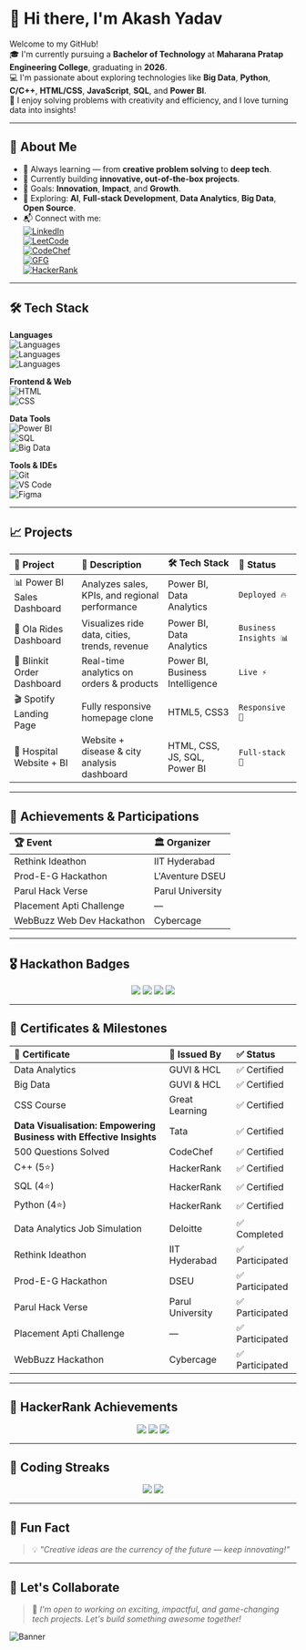 # 👋 Hi there, I'm Akash Yadav

Welcome to my GitHub!  
🎓 I'm currently pursuing a **Bachelor of Technology** at **Maharana Pratap Engineering College**, graduating in **2026**.  
💻 I'm passionate about exploring technologies like **Big Data**, **Python**, **C/C++**, **HTML/CSS**, **JavaScript**, **SQL**, and **Power BI**.  
🧠 I enjoy solving problems with creativity and efficiency, and I love turning data into insights!

---

## 🚀 About Me
- 🧠 Always learning — from **creative problem solving** to **deep tech**.
- 🔭 Currently building **innovative, out-of-the-box projects**.
- 🎯 Goals: **Innovation**, **Impact**, and **Growth**.
- 🌱 Exploring: **AI**, **Full-stack Development**, **Data Analytics**, **Big Data**, **Open Source**.
- 📬 Connect with me:  
  [![LinkedIn](https://img.shields.io/badge/LinkedIn-Profile-blue?style=flat-square&logo=linkedin)](https://www.linkedin.com/in/akash-yadav-37088324b)  
  [![LeetCode](https://img.shields.io/badge/LeetCode-Profile-orange?style=flat-square&logo=leetcode)](https://leetcode.com/Akash8922/)  
  [![CodeChef](https://img.shields.io/badge/CodeChef-Profile-yellow?style=flat-square&logo=codechef)](https://www.codechef.com/users/akash4400)  
  [![GFG](https://img.shields.io/badge/GeeksforGeeks-Profile-brightgreen?style=flat-square&logo=geeksforgeeks)](https://www.geeksforgeeks.org/user/akash6212/)  
  [![HackerRank](https://img.shields.io/badge/HackerRank-Profile-2EC866?style=flat-square&logo=hackerrank)](https://www.hackerrank.com/yaduvanshi965169)

---

## 🛠️ Tech Stack

**Languages**  
![Languages](https://img.shields.io/badge/-Python-informational?style=flat-square&logo=python&color=3776AB)  
![Languages](https://img.shields.io/badge/-C++-informational?style=flat-square&logo=c%2B%2B&color=00599C)  
![Languages](https://img.shields.io/badge/-JavaScript-informational?style=flat-square&logo=javascript&color=F7DF1E)

**Frontend & Web**  
![HTML](https://img.shields.io/badge/-HTML5-informational?style=flat-square&logo=html5&color=E34F26)  
![CSS](https://img.shields.io/badge/-CSS3-informational?style=flat-square&logo=css3&color=1572B6)

**Data Tools**  
![Power BI](https://img.shields.io/badge/-Power%20BI-informational?style=flat-square&logo=powerbi&color=F2C811)  
![SQL](https://img.shields.io/badge/-SQL-informational?style=flat-square&logo=postgresql&color=336791)  
![Big Data](https://img.shields.io/badge/-Big%20Data-informational?style=flat-square&logo=apache-hadoop&color=66CCFF)

**Tools & IDEs**  
![Git](https://img.shields.io/badge/-Git-informational?style=flat-square&logo=git&color=F05032)  
![VS Code](https://img.shields.io/badge/-VSCode-informational?style=flat-square&logo=visual-studio-code&color=007ACC)  
![Figma](https://img.shields.io/badge/-Figma-informational?style=flat-square&logo=figma&color=F24E1E)

---

## 📈 Projects

| 🚀 Project | 📝 Description | 🛠 Tech Stack | 📌 Status |
| :--- | :--- | :--- | :--- |
| 📊 Power BI Sales Dashboard | Analyzes sales, KPIs, and regional performance | Power BI, Data Analytics | `Deployed 🔥` |
| 🚕 Ola Rides Dashboard | Visualizes ride data, cities, trends, revenue | Power BI, Data Analytics | `Business Insights 📊` |
| 🛒 Blinkit Order Dashboard | Real-time analytics on orders & products | Power BI, Business Intelligence | `Live ⚡` |
| 🎬 Spotify Landing Page | Fully responsive homepage clone | HTML5, CSS3 | `Responsive 📱` |
| 🏥 Hospital Website + BI | Website + disease & city analysis dashboard | HTML, CSS, JS, SQL, Power BI | `Full-stack 🚀` |

---

## 🏅 Achievements & Participations

| 🏆 Event | 🏛️ Organizer |
| :--- | :--- |
| Rethink Ideathon | IIT Hyderabad |
| Prod-E-G Hackathon | L'Aventure DSEU |
| Parul Hack Verse | Parul University |
| Placement Apti Challenge | — |
| WebBuzz Web Dev Hackathon | Cybercage |

---

## 🎖️ Hackathon Badges
<p align="center">
  <img src="https://img.shields.io/badge/Hackathon-IIT%20Hyderabad-blueviolet?style=flat-square">
  <img src="https://img.shields.io/badge/Hackathon-DSEU-orange?style=flat-square">
  <img src="https://img.shields.io/badge/Hackathon-Parul%20Hack%20Verse-green?style=flat-square">
  <img src="https://img.shields.io/badge/WebBuzz-Cybercage-blue?style=flat-square">
</p>

---

## 📜 Certificates & Milestones

| 📘 Certificate | 🏢 Issued By | ✅ Status |
| :--- | :--- | :--- |
| Data Analytics | GUVI & HCL | ✅ Certified |
| Big Data | GUVI & HCL | ✅ Certified |
| CSS Course | Great Learning | ✅ Certified |
| **Data Visualisation: Empowering Business with Effective Insights** | Tata | ✅ Certified |
| 500 Questions Solved | CodeChef | ✅ Certified |
| C++ (5⭐) | HackerRank | ✅ Certified |
| SQL (4⭐) | HackerRank | ✅ Certified |
| Python (4⭐) | HackerRank | ✅ Certified |
| Data Analytics Job Simulation | Deloitte | ✅ Completed |
| Rethink Ideathon | IIT Hyderabad | ✅ Participated |
| Prod-E-G Hackathon | DSEU | ✅ Participated |
| Parul Hack Verse | Parul University | ✅ Participated |
| Placement Apti Challenge | — | ✅ Participated |
| WebBuzz Hackathon | Cybercage | ✅ Participated |

---

## 🧠 HackerRank Achievements
<p align="center">
  <img src="https://img.shields.io/badge/C++-5%20Star-brightgreen?style=flat-square&logo=hackerrank">
  <img src="https://img.shields.io/badge/SQL-4%20Star-blue?style=flat-square&logo=hackerrank">
  <img src="https://img.shields.io/badge/Python-4%20Star-yellow?style=flat-square&logo=hackerrank">
</p>

---

## 📅 Coding Streaks
<p align="center">
  <img src="https://img.shields.io/badge/CodeChef-100%20Days%20Streak-green?style=flat-square&logo=codechef">
  <img src="https://img.shields.io/badge/GFG-105%20Days%20Streak-brightgreen?style=flat-square&logo=geeksforgeeks">
</p>

---

## 💬 Fun Fact  
> 💡 *"Creative ideas are the currency of the future — keep innovating!"*

---

## 🤝 Let's Collaborate  
> 🚀 *I'm open to working on exciting, impactful, and game-changing tech projects. Let's build something awesome together!*
> <picture>
  <source media="(prefers-color-scheme: dark)" srcset="https://your-repo-url/assets/banner-dark.png">
  <source media="(prefers-color-scheme: light)" srcset="https://your-repo-url/assets/banner-light.png">
  <img alt="Banner" src="https://your-repo-url/assets/banner-light.png">
</picture>


